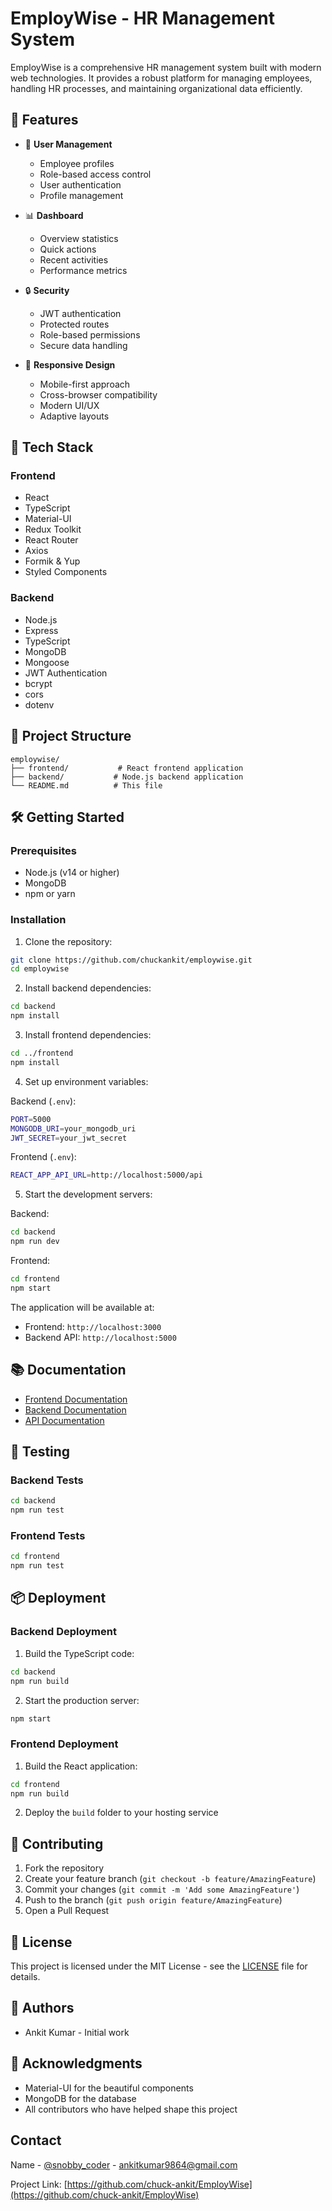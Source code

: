 # EmployWise - HR Management System

EmployWise is a comprehensive HR management system built with modern web technologies. It provides a robust platform for managing employees, handling HR processes, and maintaining organizational data efficiently.

## 🌟 Features

- 👥 **User Management**
  - Employee profiles
  - Role-based access control
  - User authentication
  - Profile management

- 📊 **Dashboard**
  - Overview statistics
  - Quick actions
  - Recent activities
  - Performance metrics

- 🔒 **Security**
  - JWT authentication
  - Protected routes
  - Role-based permissions
  - Secure data handling

- 📱 **Responsive Design**
  - Mobile-first approach
  - Cross-browser compatibility
  - Modern UI/UX
  - Adaptive layouts

## 🚀 Tech Stack

### Frontend
- React
- TypeScript
- Material-UI
- Redux Toolkit
- React Router
- Axios
- Formik & Yup
- Styled Components

### Backend
- Node.js
- Express
- TypeScript
- MongoDB
- Mongoose
- JWT Authentication
- bcrypt
- cors
- dotenv

## 📁 Project Structure

```
employwise/
├── frontend/           # React frontend application
├── backend/           # Node.js backend application
└── README.md          # This file
```

## 🛠 Getting Started

### Prerequisites
- Node.js (v14 or higher)
- MongoDB
- npm or yarn

### Installation

1. Clone the repository:
```bash
git clone https://github.com/chuckankit/employwise.git
cd employwise
```

2. Install backend dependencies:
```bash
cd backend
npm install
```

3. Install frontend dependencies:
```bash
cd ../frontend
npm install
```

4. Set up environment variables:

Backend (`.env`):
```bash
PORT=5000
MONGODB_URI=your_mongodb_uri
JWT_SECRET=your_jwt_secret
```

Frontend (`.env`):
```bash
REACT_APP_API_URL=http://localhost:5000/api
```

5. Start the development servers:

Backend:
```bash
cd backend
npm run dev
```

Frontend:
```bash
cd frontend
npm start
```

The application will be available at:
- Frontend: `http://localhost:3000`
- Backend API: `http://localhost:5000`

## 📚 Documentation

- [Frontend Documentation](./frontend/README.md)
- [Backend Documentation](./backend/README.md)
- [API Documentation](./backend/README.md#api-documentation)

## 🧪 Testing

### Backend Tests
```bash
cd backend
npm run test
```

### Frontend Tests
```bash
cd frontend
npm run test
```

## 📦 Deployment

### Backend Deployment
1. Build the TypeScript code:
```bash
cd backend
npm run build
```

2. Start the production server:
```bash
npm start
```

### Frontend Deployment
1. Build the React application:
```bash
cd frontend
npm run build
```

2. Deploy the `build` folder to your hosting service

## 🤝 Contributing

1. Fork the repository
2. Create your feature branch (`git checkout -b feature/AmazingFeature`)
3. Commit your changes (`git commit -m 'Add some AmazingFeature'`)
4. Push to the branch (`git push origin feature/AmazingFeature`)
5. Open a Pull Request

## 📄 License

This project is licensed under the MIT License - see the [LICENSE](LICENSE) file for details.

## 👥 Authors

- Ankit Kumar - Initial work

## 🙏 Acknowledgments

- Material-UI for the beautiful components
- MongoDB for the database
- All contributors who have helped shape this project

## Contact

Name - [@snobby_coder](https://x.com/snobby_coder) - ankitkumar9864@gmail.com

Project Link: [https://github.com/chuck-ankit/EmployWise](https://github.com/chuck-ankit/EmployWise) 
